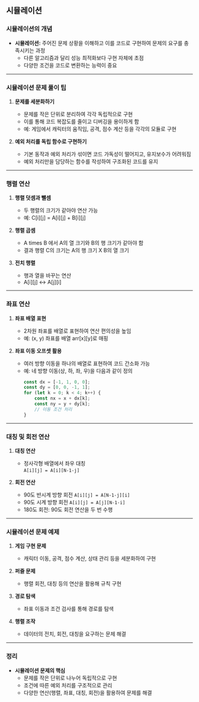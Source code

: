 ## 시뮬레이션

### 시뮬레이션의 개념
- **시뮬레이션:** 주어진 문제 상황을 이해하고 이를 코드로 구현하여 문제의 요구를 충족시키는 과정
  - 다른 알고리즘과 달리 성능 최적화보다 구현 자체에 초점
  - 다양한 조건을 코드로 변환하는 능력이 중요

---

### 시뮬레이션 문제 풀이 팁
1. **문제를 세분화하기**  
   - 문제를 작은 단위로 분리하여 각각 독립적으로 구현
   - 이를 통해 코드 복잡도를 줄이고 디버깅을 용이하게 함
   - 예: 게임에서 캐릭터의 움직임, 공격, 점수 계산 등을 각각의 모듈로 구현

2. **예외 처리를 독립 함수로 구현하기**  
   - 기본 동작과 예외 처리가 섞이면 코드 가독성이 떨어지고, 유지보수가 어려워짐  
   - 예외 처리만을 담당하는 함수를 작성하여 구조화된 코드를 유지

---

### 행렬 연산
1. **행렬 덧셈과 뺄셈**  
   - 두 행렬의 크기가 같아야 연산 가능  
   - 예:  C[i][j] = A[i][j] + B[i][j] 

2. **행렬 곱셈**  
   -  A times B 에서  A의 열 크기와  B의 행 크기가 같아야 함
   - 결과 행렬  C의 크기는  A의 행 크기 X B의 열 크기


3. **전치 행렬**  
   - 행과 열을 바꾸는 연산
   -  A[i][j] <-> A[j][i] 

---

### 좌표 연산
1. **좌표 배열 표현**  
   - 2차원 좌표를 배열로 표현하여 연산 편의성을 높임
   - 예: (x, y) 좌표를 배열 arr[x][y]로 매핑

2. **좌표 이동 오프셋 활용**  
   - 여러 방향 이동을 하나의 배열로 표현하여 코드 간소화 가능 
   - 예: 네 방향 이동(상, 하, 좌, 우)을 다음과 같이 정의 
     ```javascript
     const dx = [-1, 1, 0, 0];
     const dy = [0, 0, -1, 1];
     for (let k = 0; k < 4; k++) {
         const nx = x + dx[k];
         const ny = y + dy[k];
         // 이동 조건 처리
     }
     ```

---

### 대칭 및 회전 연산
1. **대칭 연산**  
   - 정사각형 배열에서 좌우 대칭  
     `A[i][j] = A[i][N-1-j]`

2. **회전 연산**  
   - 90도 반시계 방향 회전
     `A[i][j] = A[N-1-j][i]`
   - 90도 시계 방향 회전
     `A[i][j] = A[j][N-1-i]`
   - 180도 회전: 90도 회전 연산을 두 번 수행


---

### 시뮬레이션 문제 예제
1. **게임 구현 문제**  
   - 캐릭터 이동, 공격, 점수 계산, 상태 관리 등을 세분화하여 구현

2. **퍼즐 문제**  
   - 행렬 회전, 대칭 등의 연산을 활용해 규칙 구현

3. **경로 탐색**  
   - 좌표 이동과 조건 검사를 통해 경로를 탐색

4. **행렬 조작**  
   - 데이터의 전치, 회전, 대칭을 요구하는 문제 해결

---

### 정리
- **시뮬레이션 문제의 핵심**  
  - 문제를 작은 단위로 나누어 독립적으로 구현  
  - 조건에 따른 예외 처리를 구조적으로 관리  
  - 다양한 연산(행렬, 좌표, 대칭, 회전)을 활용하여 문제를 해결